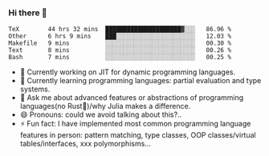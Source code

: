 
### Hi there 👋

<!--START_SECTION:waka-->
```text
TeX        44 hrs 32 mins  █████████████████████▓░░░   86.96 % 
Other      6 hrs 9 mins    ███░░░░░░░░░░░░░░░░░░░░░░   12.03 % 
Makefile   9 mins          ░░░░░░░░░░░░░░░░░░░░░░░░░   00.30 % 
Text       8 mins          ░░░░░░░░░░░░░░░░░░░░░░░░░   00.26 % 
Bash       7 mins          ░░░░░░░░░░░░░░░░░░░░░░░░░   00.25 % 
```
<!--END_SECTION:waka-->

- 🔭 Currently working on JIT for dynamic programming languages.
- 🌱 Currently learning programming languages: partial evaluation and type systems.
- 💬 Ask me about advanced features or abstractions of programming languages(no Rust🤔)/why Julia makes a difference.
- 😄 Pronouns: could we avoid talking about this?..
- ⚡ Fun fact: I have implemented most common programming language features in person: pattern matching, type classes, OOP classes/virtual tables/interfaces, xxx polymorphisms...

<!--
**thautwarm/thautwarm** is a ✨ _special_ ✨ repository because its `README.md` (this file) appears on your GitHub profile.

Here are some ideas to get you started:

- 🔭 I’m currently working on ...
- 🌱 I’m currently learning ...
- 👯 I’m looking to collaborate on ...
- 🤔 I’m looking for help with ...
- 💬 Ask me about ...
- 📫 How to reach me: ...
- 😄 Pronouns: ...
- ⚡ Fun fact: ...
-->
